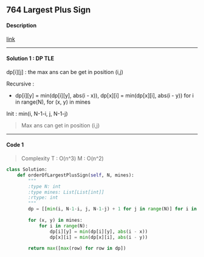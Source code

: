 ## 764 Largest Plus Sign

#### Description

[link](https://leetcode.com/problems/largest-plus-sign/description/)

---

#### Solution 1 : DP TLE

dp[i][j] : the max ans can be get in position (i,j)

Recursive :

- dp[i][y] = min(dp[i][y], abs(i - x)), dp[x][i] = min(dp[x][i], abs(i - y)) for i in range(N), for (x, y) in mines

Init : min(i, N-1-i, j, N-1-j)

> Max ans can get in position (i,j)

---

#### Code 1

> Complexity  T : O(n^3)   M : O(n^2)

```py
class Solution:
    def orderOfLargestPlusSign(self, N, mines):
        """
        :type N: int
        :type mines: List[List[int]]
        :rtype: int
        """
        dp = [[min(i, N-1-i, j, N-1-j) + 1 for j in range(N)] for i in range(N)]
        
        for (x, y) in mines:
            for i in range(N):
                dp[i][y] = min(dp[i][y], abs(i - x))
                dp[x][i] = min(dp[x][i], abs(i - y))
                
        return max([max(row) for row in dp])
```

